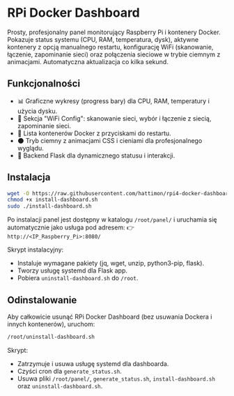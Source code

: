 # RPi Docker Dashboard

Prosty, profesjonalny panel monitorujący Raspberry Pi i kontenery Docker.  
Pokazuje status systemu (CPU, RAM, temperatura, dysk), aktywne kontenery z opcją manualnego restartu, konfigurację WiFi (skanowanie, łączenie, zapominanie sieci) oraz połączenia sieciowe w trybie ciemnym z animacjami. Automatyczna aktualizacja co kilka sekund.

## Funkcjonalności
- 📊 Graficzne wykresy (progress bary) dla CPU, RAM, temperatury i użycia dysku.
- 📡 Sekcja "WiFi Config": skanowanie sieci, wybór i łączenie z siecią, zapominanie sieci.
- 🐳 Lista kontenerów Docker z przyciskami do restartu.
- 🌑 Tryb ciemny z animacjami CSS i cieniami dla profesjonalnego wyglądu.
- 🚀 Backend Flask dla dynamicznego statusu i interakcji.

## Instalacja
```bash
wget -O https://raw.githubusercontent.com/hattimon/rpi4-docker-dashboard/main/install-dashboard.sh
chmod +x install-dashboard.sh
sudo ./install-dashboard.sh
```

Po instalacji panel jest dostępny w katalogu `/root/panel/` i uruchamia się automatycznie jako usługa pod adresem:
👉 `http://<IP_Raspberry_Pi>:8080/`

Skrypt instalacyjny:
- Instaluje wymagane pakiety (jq, wget, unzip, python3-pip, flask).
- Tworzy usługę systemd dla Flask app.
- Pobiera `uninstall-dashboard.sh` do `/root`.

## Odinstalowanie
Aby całkowicie usunąć RPi Docker Dashboard (bez usuwania Dockera i innych kontenerów), uruchom:
```bash
/root/uninstall-dashboard.sh
```

Skrypt:
- Zatrzymuje i usuwa usługę systemd dla dashboarda.
- Czyści cron dla `generate_status.sh`.
- Usuwa pliki `/root/panel/`, `generate_status.sh`, `install-dashboard.sh` oraz `uninstall-dashboard.sh`.
